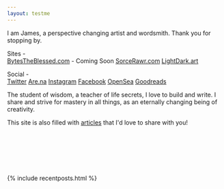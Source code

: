 ```yaml
---
layout: testme
---
```


I am James, a perspective changing artist and wordsmith.
Thank you for stopping by.  

Sites -  
  [BytesTheBlessed.com](https://bytestheblessed.com) - Coming Soon
  [SorceRawr.com](https://SorceRawr.com)
  [LightDark.art](https://LightDark.art)

Social -    
  [Twitter](https://twitter.com/BytesTheBlessed)
  [Are.na](https://www.are.na/james-the-blessed)
  [Instagram](www.instagram.com/bytes_the_blessed)
  [Facebook](https://www.facebook.com/jamestheblessed)
  [OpenSea](https://opensea.io/Bytes_The_Blessed)
  [Goodreads](https://www.goodreads.com/user/show/135257757-james-the-blessed)

The student of wisdom, a teacher of life secrets, I love to build and write. I share and strive for mastery in all things,
as an eternally changing being of creativity.

This site is also filled with [articles](/bytes_.html) that I'd love to share with you!  

<br>
<br>
<br>
<br>
<br>

{% include recentposts.html %}
